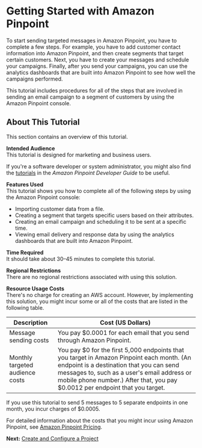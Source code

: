 # Getting Started with Amazon Pinpoint<a name="gettingstarted"></a>

To start sending targeted messages in Amazon Pinpoint, you have to complete a few steps\. For example, you have to add customer contact information into Amazon Pinpoint, and then create segments that target certain customers\. Next, you have to create your messages and schedule your campaigns\. Finally, after you send your campaigns, you can use the analytics dashboards that are built into Amazon Pinpoint to see how well the campaigns performed\.

This tutorial includes procedures for all of the steps that are involved in sending an email campaign to a segment of customers by using the Amazon Pinpoint console\.

## About This Tutorial<a name="gettingstarted-about-this-tutorial"></a>

This section contains an overview of this tutorial\.

**Intended Audience**  
This tutorial is designed for marketing and business users\.

If you're a software developer or system administrator, you might also find the [tutorials](https://docs.aws.amazon.com/pinpoint/latest/developerguide/tutorials.html) in the *Amazon Pinpoint Developer Guide* to be useful\.

**Features Used**  
This tutorial shows you how to complete all of the following steps by using the Amazon Pinpoint console:
+ Importing customer data from a file\.
+ Creating a segment that targets specific users based on their attributes\.
+ Creating an email campaign and scheduling it to be sent at a specific time\.
+ Viewing email delivery and response data by using the analytics dashboards that are built into Amazon Pinpoint\.

**Time Required**  
It should take about 30–45 minutes to complete this tutorial\.

**Regional Restrictions**  
There are no regional restrictions associated with using this solution\.

**Resource Usage Costs**  
There's no charge for creating an AWS account\. However, by implementing this solution, you might incur some or all of the costs that are listed in the following table\.


| Description | Cost \(US Dollars\) | 
| --- | --- | 
| Message sending costs | You pay $0\.0001 for each email that you send through Amazon Pinpoint\. | 
| Monthly targeted audience costs | You pay $0 for the first 5,000 endpoints that you target in Amazon Pinpoint each month\. \(An endpoint is a destination that you can send messages to, such as a user's email address or mobile phone number\.\) After that, you pay $0\.0012 per endpoint that you target\. | 

If you use this tutorial to send 5 messages to 5 separate endpoints in one month, you incur charges of $0\.0005\.

For detailed information about the costs that you might incur using Amazon Pinpoint, see [Amazon Pinpoint Pricing](https://aws.amazon.com/pinpoint/pricing/)\.

**Next:** [Create and Configure a Project](gettingstarted-create-project.md)